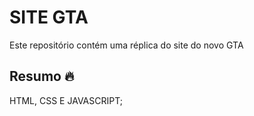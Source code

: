 # SITE GTA
Este repositório contém uma réplica do site do novo GTA

## Resumo 🔥

HTML, CSS E JAVASCRIPT;
